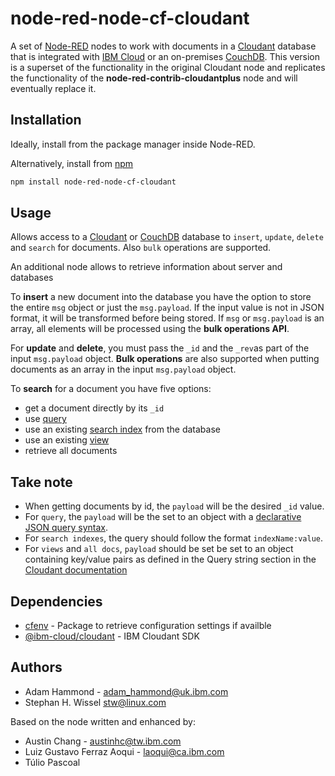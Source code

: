 # node-red-node-cf-cloudant

A set of [Node-RED](http://nodered.org) nodes to work with documents
in a [Cloudant](https://cloud.ibm.com/catalog/services/cloudant) database that is integrated with
[IBM Cloud](https://cloud.ibm.com/) or an on-premises [CouchDB](https://couchdb.apache.org). This version is a
superset of the functionality in the original Cloudant node and replicates
the functionality of the **node-red-contrib-cloudantplus** node and will eventually replace it.

## Installation

Ideally, install from the package manager inside Node-RED.

Alternatively, install from [npm](http://npmjs.org)

```bash
npm install node-red-node-cf-cloudant
```

## Usage

Allows access to a [Cloudant](http://cloudant.com) or [CouchDB](https://couchdb.apache.org) database to
`insert`, `update`, `delete` and `search` for documents. Also `bulk` operations are supported.

An additional node allows to retrieve information about server and databases

To **insert** a new document into the database you have the option to store
the entire `msg` object or just the `msg.payload`. If the input value is not
in JSON format, it will be transformed before being stored. If `msg` or `msg.payload` is an array,
all elements will be processed using the **bulk operations API**.

For **update** and **delete**, you must pass the `_id` and the `_rev`as part
of the input `msg.payload` object. **Bulk operations** are also supported when putting documents as
an array in the input `msg.payload` object.

To **search** for a document you have five options:

- get a document directly by its `_id`
- use [query](https://cloud.ibm.com/apidocs/cloudant?code=node#postfind)
- use an existing [search index](https://cloud.ibm.com/apidocs/cloudant?code=node#postsearch) from the database
- use an existing [view](https://cloud.ibm.com/apidocs/cloudant?code=node#postview)
- retrieve all documents

## Take note

- When getting documents by id, the `payload` will be the desired `_id` value.
- For `query`, the `payload` will be the set to an object with a [declarative JSON query syntax](https://cloud.ibm.com/apidocs/cloudant?code=node#postfind).
- For `search indexes`, the query should follow the format `indexName:value`.
- For `views` and `all docs`, `payload` should be set be set to an object containing key/value pairs as defined in the Query string section in the [Cloudant documentation](https://cloud.ibm.com/apidocs/cloudant?code=node#postview)

## Dependencies

- [cfenv](https://www.npmjs.com/package/cfenv) - Package to retrieve configuration settings if availble
- [@ibm-cloud/cloudant](https://www.npmjs.com/package/@ibm-cloud/cloudant) - IBM Cloudant SDK

## Authors

- Adam Hammond - [adam_hammond@uk.ibm.com](mailto:adam_hammond@uk.ibm.com)
- Stephan H. Wissel [stw@linux.com](mailto:stw@linux.com)

Based on the node written and enhanced by:

- Austin Chang - [austinhc@tw.ibm.com](mailto:austinhc@tw.ibm.com)
- Luiz Gustavo Ferraz Aoqui - [laoqui@ca.ibm.com](mailto:laoqui@ca.ibm.com)
- Túlio Pascoal
